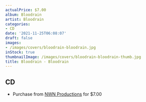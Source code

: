 ```yaml
---
actualPrice: $7.00
album: Bloodrain
artist: Bloodrain
categories:
- CD
date: '2021-11-25T06:08:07'
draft: false
images:
- /images/covers/bloodrain-bloodrain.jpg
inStock: true
thumbnailImage: /images/covers/bloodrain-bloodrain-thumb.jpg
title: Bloodrain - Bloodrain
---
```


## CD
* Purchase from [NWN Productions](http://shop.nwnprod.com/index.php?route=product/product&path=93&product_id=12616&sort=pd.name&order=ASC) for $7.00
